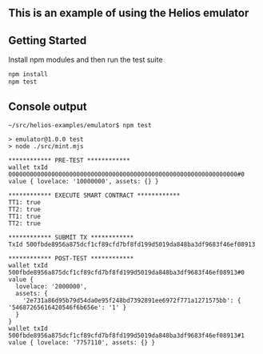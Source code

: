 ## This is an example of using the Helios emulator

## Getting Started

Install npm modules and then run the test suite

```bash
npm install
npm test
```

## Console output
```
~/src/helios-examples/emulator$ npm test

> emulator@1.0.0 test
> node ./src/mint.mjs

************ PRE-TEST ************
wallet txId 0000000000000000000000000000000000000000000000000000000000000000#0
value { lovelace: '10000000', assets: {} }

************ EXECUTE SMART CONTRACT ************
TT1: true
TT2: true
TT1: true
TT2: true

************ SUBMIT TX ************
TxId 500fbde8956a875dcf1cf89cfd7bf8fd199d5019da848ba3df9683f46ef08913

************ POST-TEST ************
wallet txId 500fbde8956a875dcf1cf89cfd7bf8fd199d5019da848ba3df9683f46ef08913#0
value {
  lovelace: '2000000',
  assets: {
    '2e731a86d95b79d54da0e95f248bd7392891ee6972f771a1271575bb': { '54687265616420546f6b656e': '1' }
  }
}
wallet txId 500fbde8956a875dcf1cf89cfd7bf8fd199d5019da848ba3df9683f46ef08913#1
value { lovelace: '7757110', assets: {} }
```
